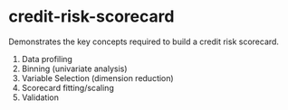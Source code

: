 # credit-risk-scorecard

Demonstrates the key concepts required to build a credit risk scorecard.

1. Data profiling
2. Binning (univariate analysis)
3. Variable Selection (dimension reduction)
4. Scorecard fitting/scaling
5. Validation


